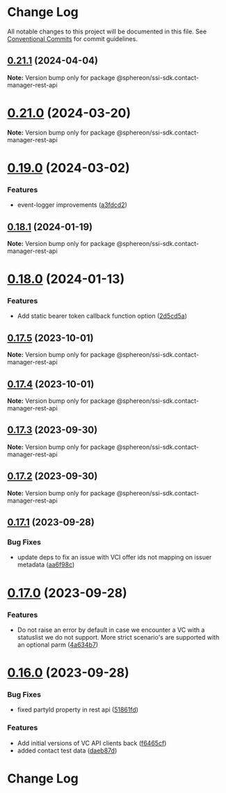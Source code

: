 # Change Log

All notable changes to this project will be documented in this file.
See [Conventional Commits](https://conventionalcommits.org) for commit guidelines.

## [0.21.1](https://github.com/Sphereon-Opensource/SSI-SDK/compare/v0.21.0...v0.21.1) (2024-04-04)

**Note:** Version bump only for package @sphereon/ssi-sdk.contact-manager-rest-api

# [0.21.0](https://github.com/Sphereon-Opensource/SSI-SDK/compare/v0.19.0...v0.21.0) (2024-03-20)

**Note:** Version bump only for package @sphereon/ssi-sdk.contact-manager-rest-api

# [0.19.0](https://github.com/Sphereon-Opensource/SSI-SDK/compare/v0.18.1...v0.19.0) (2024-03-02)

### Features

- event-logger improvements ([a3fdcd2](https://github.com/Sphereon-Opensource/SSI-SDK/commit/a3fdcd2c64c6ead46266e09a599785bbbdd45579))

## [0.18.1](https://github.com/Sphereon-Opensource/SSI-SDK/compare/v0.18.0...v0.18.1) (2024-01-19)

**Note:** Version bump only for package @sphereon/ssi-sdk.contact-manager-rest-api

# [0.18.0](https://github.com/Sphereon-Opensource/SSI-SDK/compare/v0.17.5...v0.18.0) (2024-01-13)

### Features

- Add static bearer token callback function option ([2d5cd5a](https://github.com/Sphereon-Opensource/SSI-SDK/commit/2d5cd5ad429aa5bf7a1864ce6a09bf2196e37d63))

## [0.17.5](https://github.com/Sphereon-Opensource/SSI-SDK/compare/v0.17.4...v0.17.5) (2023-10-01)

**Note:** Version bump only for package @sphereon/ssi-sdk.contact-manager-rest-api

## [0.17.4](https://github.com/Sphereon-Opensource/SSI-SDK/compare/v0.17.3...v0.17.4) (2023-10-01)

**Note:** Version bump only for package @sphereon/ssi-sdk.contact-manager-rest-api

## [0.17.3](https://github.com/Sphereon-Opensource/SSI-SDK/compare/v0.17.2...v0.17.3) (2023-09-30)

**Note:** Version bump only for package @sphereon/ssi-sdk.contact-manager-rest-api

## [0.17.2](https://github.com/Sphereon-Opensource/SSI-SDK/compare/v0.17.1...v0.17.2) (2023-09-30)

**Note:** Version bump only for package @sphereon/ssi-sdk.contact-manager-rest-api

## [0.17.1](https://github.com/Sphereon-Opensource/SSI-SDK/compare/v0.17.0...v0.17.1) (2023-09-28)

### Bug Fixes

- update deps to fix an issue with VCI offer ids not mapping on issuer metadata ([aa6f98c](https://github.com/Sphereon-Opensource/SSI-SDK/commit/aa6f98c951b41b9273a9128fbc0c08f4eb5aa41b))

# [0.17.0](https://github.com/Sphereon-Opensource/SSI-SDK/compare/v0.16.0...v0.17.0) (2023-09-28)

### Features

- Do not raise an error by default in case we encounter a VC with a statuslist we do not support. More strict scenario's are supported with an optional parm ([4a634b7](https://github.com/Sphereon-Opensource/SSI-SDK/commit/4a634b77aadb59b93dd384018e64045fe95762e7))

# [0.16.0](https://github.com/Sphereon-Opensource/SSI-SDK/compare/v0.15.1...v0.16.0) (2023-09-28)

### Bug Fixes

- fixed partyId property in rest api ([51861fd](https://github.com/Sphereon-Opensource/SSI-SDK/commit/51861fd35110b57975c4d897893a65f670e50430))

### Features

- Add initial versions of VC API clients back ([f6465cf](https://github.com/Sphereon-Opensource/SSI-SDK/commit/f6465cf91e32e29349e91e203a2354cb229052ad))
- added contact test data ([daeb87d](https://github.com/Sphereon-Opensource/SSI-SDK/commit/daeb87d5a5f3f955b096be44e098d053f78a885b))

# Change Log
